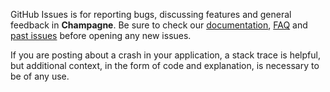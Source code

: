 GitHub Issues is for reporting bugs, discussing features and general feedback in **Champagne**. Be sure to check our [documentation](https://github.com/hyperoslo/Champagne), [FAQ](https://github.com/hyperoslo/Champagne/wiki/FAQ) and [past issues](https://github.com/hyperoslo/Champagne/issues?state=closed) before opening any new issues.

If you are posting about a crash in your application, a stack trace is helpful, but additional context, in the form of code and explanation, is necessary to be of any use.

